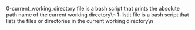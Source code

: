0-current_working_directory file is a bash script that prints the absolute path name of the current working directory\n
1-listit file is a bash script that lists the files or directories in the current working directory\n
